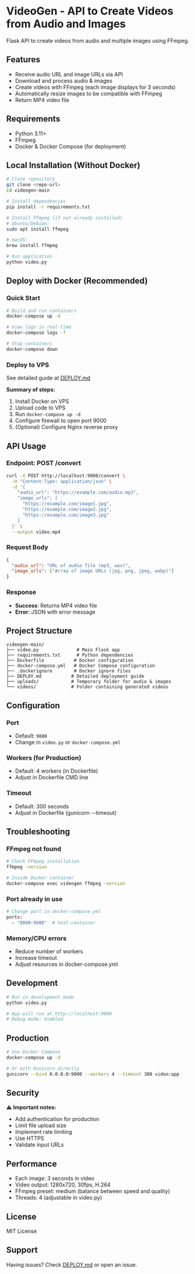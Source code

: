 # VideoGen - API to Create Videos from Audio and Images

Flask API to create videos from audio and multiple images using FFmpeg.

## Features

- Receive audio URL and image URLs via API
- Download and process audio & images
- Create videos with FFmpeg (each image displays for 3 seconds)
- Automatically resize images to be compatible with FFmpeg
- Return MP4 video file

## Requirements

- Python 3.11+
- FFmpeg
- Docker & Docker Compose (for deployment)

## Local Installation (Without Docker)

```bash
# Clone repository
git clone <repo-url>
cd videogen-main

# Install dependencies
pip install -r requirements.txt

# Install FFmpeg (if not already installed)
# Ubuntu/Debian:
sudo apt install ffmpeg

# macOS:
brew install ffmpeg

# Run application
python video.py
```

## Deploy with Docker (Recommended)

### Quick Start

```bash
# Build and run containers
docker-compose up -d

# View logs in real-time
docker-compose logs -f

# Stop containers
docker-compose down
```

### Deploy to VPS

See detailed guide at [DEPLOY.md](DEPLOY.md)

**Summary of steps:**

1. Install Docker on VPS
2. Upload code to VPS
3. Run `docker-compose up -d`
4. Configure firewall to open port 9000
5. (Optional) Configure Nginx reverse proxy

## API Usage

### Endpoint: POST /convert

```bash
curl -X POST http://localhost:9000/convert \
  -H "Content-Type: application/json" \
  -d '{
    "audio_url": "https://example.com/audio.mp3",
    "image_urls": [
      "https://example.com/image1.jpg",
      "https://example.com/image2.jpg",
      "https://example.com/image3.jpg"
    ]
  }' \
  --output video.mp4
```

### Request Body

```json
{
  "audio_url": "URL of audio file (mp3, wav)",
  "image_urls": ["Array of image URLs (jpg, png, jpeg, webp)"]
}
```

### Response

- **Success**: Returns MP4 video file
- **Error**: JSON with error message

## Project Structure

```
videogen-main/
├── video.py              # Main Flask app
├── requirements.txt      # Python dependencies
├── Dockerfile           # Docker configuration
├── docker-compose.yml   # Docker Compose configuration
├── .dockerignore        # Docker ignore files
├── DEPLOY.md           # Detailed deployment guide
├── uploads/            # Temporary folder for audio & images
└── videos/             # Folder containing generated videos
```

## Configuration

### Port
- Default: `9000`
- Change in `video.py` or `docker-compose.yml`

### Workers (for Production)
- Default: 4 workers (in Dockerfile)
- Adjust in Dockerfile CMD line

### Timeout
- Default: 300 seconds
- Adjust in Dockerfile (gunicorn --timeout)

## Troubleshooting

### FFmpeg not found
```bash
# Check FFmpeg installation
ffmpeg -version

# Inside Docker container
docker-compose exec videogen ffmpeg -version
```

### Port already in use
```bash
# Change port in docker-compose.yml
ports:
  - "8000:9000"  # host:container
```

### Memory/CPU errors
- Reduce number of workers
- Increase timeout
- Adjust resources in docker-compose.yml

## Development

```bash
# Run in development mode
python video.py

# App will run at http://localhost:9000
# Debug mode: enabled
```

## Production

```bash
# Use Docker Compose
docker-compose up -d

# Or with Gunicorn directly
gunicorn --bind 0.0.0.0:9000 --workers 4 --timeout 300 video:app
```

## Security

⚠️ **Important notes:**
- Add authentication for production
- Limit file upload size
- Implement rate limiting
- Use HTTPS
- Validate input URLs

## Performance

- Each image: 3 seconds in video
- Video output: 1280x720, 30fps, H.264
- FFmpeg preset: medium (balance between speed and quality)
- Threads: 4 (adjustable in video.py)

## License

MIT License

## Support

Having issues? Check [DEPLOY.md](DEPLOY.md) or open an issue.
